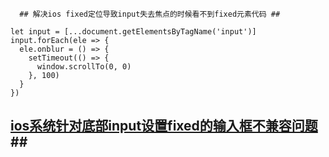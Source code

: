 
      ## 解决ios fixed定位导致input失去焦点的时候看不到fixed元素代码 ##
       
    let input = [...document.getElementsByTagName('input')]
    input.forEach(ele => {
      ele.onblur = () => {
        setTimeout(() => {
          window.scrollTo(0, 0)
        }, 100)
      }
    })
 
 
## [ios系统针对底部input设置fixed的输入框不兼容问题](https://blog.csdn.net/qq_32601115/article/details/53158430)##
 

